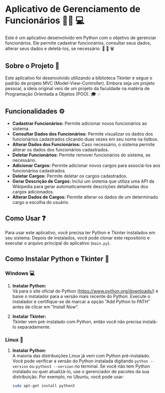# Aplicativo de Gerenciamento de Funcionários :office_worker: :computer:  
Este é um aplicativo desenvolvido em Python com o objetivo de gerenciar funcionários. Ele permite cadastrar funcionários, consultar seus dados, alterar seus dados e deletá-los, se necessário. :memo: :mag_right: :wastebasket:  

## Sobre o Projeto :open_book:  
Este aplicativo foi desenvolvido utilizando a biblioteca Tkinter e segue o padrão de projeto MVC (Model-View-Controller). Embora seja um projeto pessoal, a ideia original veio de um projeto da faculdade na matéria de Programação Orientada a Objetos (POO). :mortar_board: :bulb:  

## Funcionalidades :gear:  
- **Cadastrar Funcionários:** Permite adicionar novos funcionários ao sistema.  
- **Consultar Dados dos Funcionários:** Permite visualizar os dados dos funcionários cadastrados clicando duas vezes em seu nome na listbox.  
- **Alterar Dados dos Funcionários:** Caso necessário, o sistema permite alterar os dados dos funcionários cadastrados.  
- **Deletar Funcionários:** Permite remover funcionários do sistema, se necessário.  
- **Adicionar Cargos:** Permite adicionar novos cargos para associá-los aos funcionários cadastrados.  
- **Deletar Cargos:** Permite deletar os cargos cadastrados.  
- **Gerar Descrição de Cargos:** Inclui um sistema que utiliza uma API da Wikipedia para gerar automaticamente descrições detalhadas dos cargos adicionados.
- **Alterar Dados de Cargos:** Permite alterar os dados de um determinado cargo a escolha do usuário.

## Como Usar :question:  
Para usar este aplicativo, você precisa ter Python e Tkinter instalados em seu sistema. Depois de instalados, você pode clonar este repositório e executar o arquivo principal do aplicativo (`main.py`).  

## Como Instalar Python e Tkinter :snake:  

### Windows :computer:  
1. **Instalar Python:**  
   Vá para o site oficial do Python (https://www.python.org/downloads/) e baixe o instalador para a versão mais recente do Python. Execute o instalador e certifique-se de marcar a opção “Add Python to PATH” antes de clicar em “Install Now”.  

2. **Instalar Tkinter:**  
   Tkinter vem pré-instalado com Python, então você não precisa instalá-lo separadamente.  

### Linux :penguin:  
1. **Instalar Python:**  
   A maioria das distribuições Linux já vem com Python pré-instalado. Você pode verificar a versão do Python instalada digitando `python --version` ou `python3 --version` no terminal. Se você não tem Python instalado ou quer atualizá-lo, use o gerenciador de pacotes da sua distribuição. Por exemplo, no Ubuntu, você pode usar:  
   ```bash
   sudo apt-get install python3
